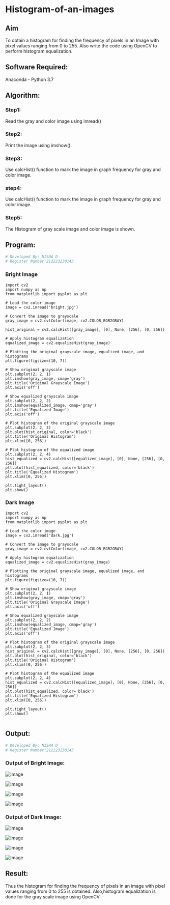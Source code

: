 # Histogram-of-an-images
## Aim
To obtain a histogram for finding the frequency of pixels in an Image with pixel values ranging from 0 to 255. Also write the code using OpenCV to perform histogram equalization.

## Software Required:
Anaconda - Python 3.7

## Algorithm:
### Step1:
Read the gray and color image using imread()

### Step2:
Print the image using imshow().

### Step3:
Use calcHist() function to mark the image in graph frequency for gray and color image.

### step4:
Use calcHist() function to mark the image in graph frequency for gray and color image.

### Step5:
The Histogram of gray scale image and color image is shown.


## Program:
```python
# Developed By: NISHA D
# Register Number:212223230143
```
### Bright Image
```
import cv2
import numpy as np
from matplotlib import pyplot as plt
```
```
# Load the color image
image = cv2.imread('bright.jpg')
```
```
# Convert the image to grayscale
gray_image = cv2.cvtColor(image, cv2.COLOR_BGR2GRAY)

hist_original = cv2.calcHist([gray_image], [0], None, [256], [0, 256])
```
```
# Apply histogram equalization
equalized_image = cv2.equalizeHist(gray_image)
```
```
# Plotting the original grayscale image, equalized image, and histograms
plt.figure(figsize=(10, 7))
```
```
# Show original grayscale image
plt.subplot(2, 2, 1)
plt.imshow(gray_image, cmap='gray')
plt.title('Original Grayscale Image')
plt.axis('off')
```
```
# Show equalized grayscale image
plt.subplot(2, 2, 2)
plt.imshow(equalized_image, cmap='gray')
plt.title('Equalized Image')
plt.axis('off')
```
```
# Plot histogram of the original grayscale image
plt.subplot(2, 2, 3)
plt.plot(hist_original, color='black')
plt.title('Original Histogram')
plt.xlim([0, 256])
```
```
# Plot histogram of the equalized image
plt.subplot(2, 2, 4)
hist_equalized = cv2.calcHist([equalized_image], [0], None, [256], [0, 256])
plt.plot(hist_equalized, color='black')
plt.title('Equalized Histogram')
plt.xlim([0, 256])
```
```
plt.tight_layout()
plt.show()
```
### Dark Image
```
import cv2
import numpy as np
from matplotlib import pyplot as plt
```
```
# Load the color image
image = cv2.imread('dark.jpg')
```
```
# Convert the image to grayscale
gray_image = cv2.cvtColor(image, cv2.COLOR_BGR2GRAY)
```
```
# Apply histogram equalization
equalized_image = cv2.equalizeHist(gray_image)
```
```
# Plotting the original grayscale image, equalized image, and histograms
plt.figure(figsize=(10, 7))
```
```
# Show original grayscale image
plt.subplot(2, 2, 1)
plt.imshow(gray_image, cmap='gray')
plt.title('Original Grayscale Image')
plt.axis('off')
```
```
# Show equalized grayscale image
plt.subplot(2, 2, 2)
plt.imshow(equalized_image, cmap='gray')
plt.title('Equalized Image')
plt.axis('off')
```
```
# Plot histogram of the original grayscale image
plt.subplot(2, 2, 3)
hist_original = cv2.calcHist([gray_image], [0], None, [256], [0, 256])
plt.plot(hist_original, color='black')
plt.title('Original Histogram')
plt.xlim([0, 256])
```
```
# Plot histogram of the equalized image
plt.subplot(2, 2, 4)
hist_equalized = cv2.calcHist([equalized_image], [0], None, [256], [0, 256])
plt.plot(hist_equalized, color='black')
plt.title('Equalized Histogram')
plt.xlim([0, 256])
```
```
plt.tight_layout()
plt.show()


```
## Output:
```python
# Developed By: NISHA D
# Register Number:212223230143
```
### Output of Bright Image:
![image](https://github.com/user-attachments/assets/8bc05ede-fe5b-4a9d-86e5-a3a077e3bedf)


![image](https://github.com/user-attachments/assets/5e631897-be1d-4bc8-a589-05ecb4ac7710)


![image](https://github.com/user-attachments/assets/b171bca1-5a43-4741-99ef-a30f756fc5e4)


![image](https://github.com/user-attachments/assets/9c32cfc6-912f-4cd4-a4e6-4214727ab413)


### Output of Dark Image:
![image](https://github.com/user-attachments/assets/d1bc84f1-868b-42f8-9ab9-0f9107ab19c8)


![image](https://github.com/user-attachments/assets/5a040ba0-b0aa-4aae-84e5-3ba7ece55bd4)


![image](https://github.com/user-attachments/assets/c56b6484-dd72-4243-9f8e-afe796f5bc99)


![image](https://github.com/user-attachments/assets/137c5bce-4f0c-4379-ad2b-117c523ddce7)



## Result: 
Thus the histogram for finding the frequency of pixels in an image with pixel values ranging from 0 to 255 is obtained. Also,histogram equalization is done for the gray scale image using OpenCV.
